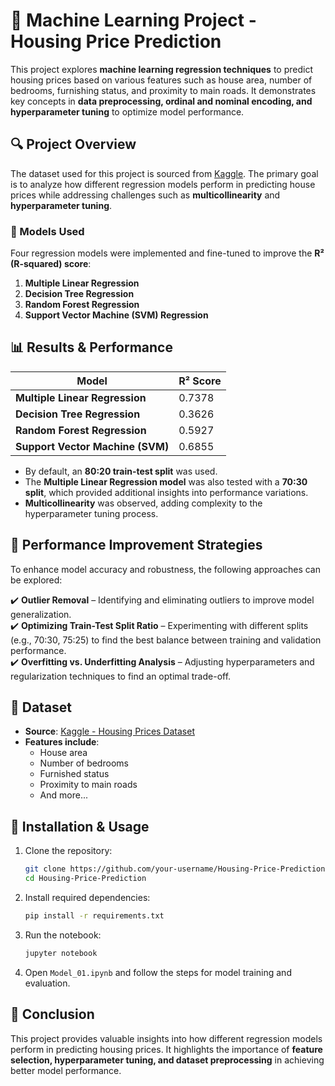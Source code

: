 # 🏡 Machine Learning Project - Housing Price Prediction  

This project explores **machine learning regression techniques** to predict housing prices based on various features such as house area, number of bedrooms, furnishing status, and proximity to main roads. It demonstrates key concepts in **data preprocessing, ordinal and nominal encoding, and hyperparameter tuning** to optimize model performance.  

## 🔍 Project Overview  

The dataset used for this project is sourced from [Kaggle](https://www.kaggle.com/datasets/yasserh/housing-prices-dataset). The primary goal is to analyze how different regression models perform in predicting house prices while addressing challenges such as **multicollinearity** and **hyperparameter tuning**.  

### 🏰 Models Used  

Four regression models were implemented and fine-tuned to improve the **R² (R-squared) score**:  

1. **Multiple Linear Regression**  
2. **Decision Tree Regression**  
3. **Random Forest Regression**  
4. **Support Vector Machine (SVM) Regression**  

## 📊 Results & Performance  

| Model                        | R² Score  |
|------------------------------|----------|
| **Multiple Linear Regression** | 0.7378 |
| **Decision Tree Regression**  | 0.3626   |
| **Random Forest Regression**  | 0.5927   |
| **Support Vector Machine (SVM)** | 0.6855   |

- By default, an **80:20 train-test split** was used.  
- The **Multiple Linear Regression model** was also tested with a **70:30 split**, which provided additional insights into performance variations.  
- **Multicollinearity** was observed, adding complexity to the hyperparameter tuning process.  

## 🚀 Performance Improvement Strategies  

To enhance model accuracy and robustness, the following approaches can be explored:  

✔️ **Outlier Removal** – Identifying and eliminating outliers to improve model generalization.  
✔️ **Optimizing Train-Test Split Ratio** – Experimenting with different splits (e.g., 70:30, 75:25) to find the best balance between training and validation performance.  
✔️ **Overfitting vs. Underfitting Analysis** – Adjusting hyperparameters and regularization techniques to find an optimal trade-off.  

## 💂️ Dataset  

- **Source**: [Kaggle - Housing Prices Dataset](https://www.kaggle.com/datasets/yasserh/housing-prices-dataset)  
- **Features include**:  
  - House area  
  - Number of bedrooms  
  - Furnished status  
  - Proximity to main roads  
  - And more...  

## 🔧 Installation & Usage  

1. Clone the repository:  
   ```bash
   git clone https://github.com/your-username/Housing-Price-Prediction.git
   cd Housing-Price-Prediction
   ```
2. Install required dependencies:  
   ```bash
   pip install -r requirements.txt
   ```
3. Run the notebook:  
   ```bash
   jupyter notebook
   ```
4. Open `Model_01.ipynb` and follow the steps for model training and evaluation.  

## 📌 Conclusion  

This project provides valuable insights into how different regression models perform in predicting housing prices. It highlights the importance of **feature selection, hyperparameter tuning, and dataset preprocessing** in achieving better model performance.  
